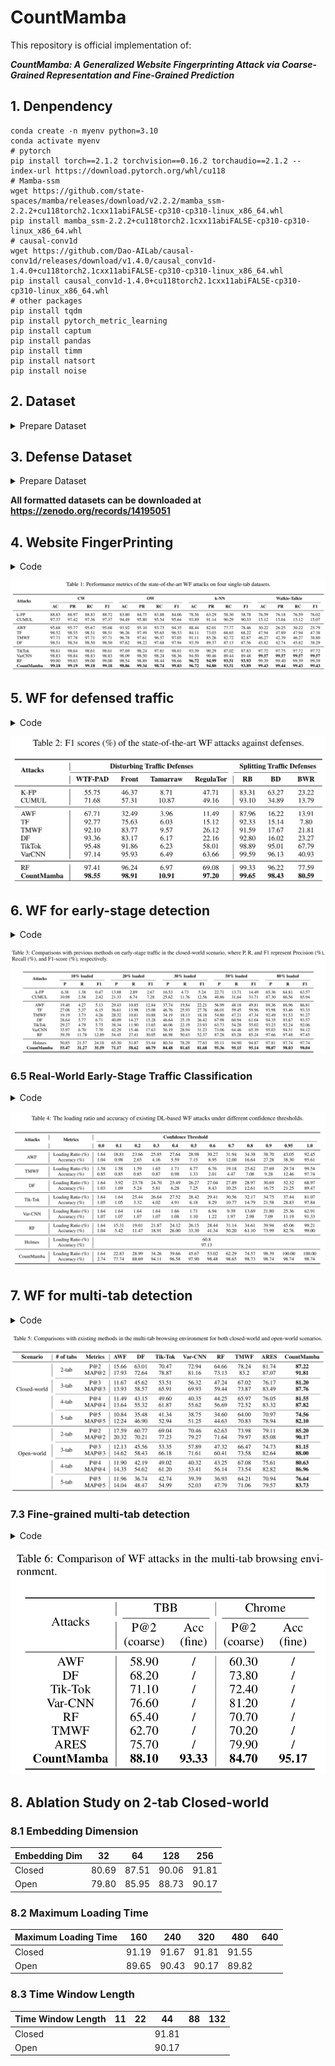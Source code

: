# CountMamba

This repository is official implementation of:

***CountMamba: A Generalized Website Fingerprinting Attack via Coarse-Grained Representation and Fine-Grained Prediction***

## 1. Denpendency
``` shell
conda create -n myenv python=3.10
conda activate myenv
# pytorch
pip install torch==2.1.2 torchvision==0.16.2 torchaudio==2.1.2 --index-url https://download.pytorch.org/whl/cu118
# Mamba-ssm
wget https://github.com/state-spaces/mamba/releases/download/v2.2.2/mamba_ssm-2.2.2+cu118torch2.1cxx11abiFALSE-cp310-cp310-linux_x86_64.whl
pip install mamba_ssm-2.2.2+cu118torch2.1cxx11abiFALSE-cp310-cp310-linux_x86_64.whl
# causal-conv1d
wget https://github.com/Dao-AILab/causal-conv1d/releases/download/v1.4.0/causal_conv1d-1.4.0+cu118torch2.1cxx11abiFALSE-cp310-cp310-linux_x86_64.whl
pip install causal_conv1d-1.4.0+cu118torch2.1cxx11abiFALSE-cp310-cp310-linux_x86_64.whl
# other packages
pip install tqdm
pip install pytorch_metric_learning
pip install captum
pip install pandas
pip install timm
pip install natsort
pip install noise
```

## 2. Dataset
<details>
  
<summary>Prepare Dataset</summary>

### 2.1 Download Dataset
Prepare following datasets in "dataset" folder:
- DF: provided by Tik-Tok
  - CW (https://zenodo.org/records/11631265/files/Undefended.zip?download=1)
  - OW (https://zenodo.org/records/11631265/files/Undefended_OW.zip?download=1)
- Walkie-Talkie:
  - https://zenodo.org/records/11631265/files/W_T_Simulated.zip?download=1
- k-NN: 
  - https://github.com/kdsec/wangknn-dataset
  
- Multi-Tab datasets:
  - ARES Dataset
    - https://github.com/Xinhao-Deng/Multitab-WF-Datasets
  - TMWF Dataset
    - https://github.com/jzx-bupt/TMWF
### 2.2 Process Raw Dataset (k-NN & W_T & OW)
```shell
cd data_process
python concat_cell.py  # k-NN & W_T
python check_format.py  # Manually modify the tail of the illegal file OW/5278340744671043543057
```

### 2.3 Merge Traces (TMWF)
```shell
cd data_process
python MergeSingleTraces_openworld.py --input_dir "/nvme/dxw/TMWF-main/dataset/tbb single tab/" --output_dir "/nvme/dxw/TMWF-main/dataset/tbb_multi_tab/"
python MergeSingleTraces_openworld.py --input_dir "/nvme/dxw/TMWF-main/dataset/chrome single tab/" --output_dir "/nvme/dxw/TMWF-main/dataset/chrome_multi_tab/"
```

### 2.4 Convert to npz
```shell
cd data_process
python convert_to_npz.py --dataset CW
python convert_to_npz.py --dataset OW
python convert_to_npz.py --dataset k-NN
python convert_to_npz.py --dataset W_T

python convert_multi_tab_npz.py --dataset Closed_2tab
python convert_multi_tab_npz.py --dataset Closed_3tab
python convert_multi_tab_npz.py --dataset Closed_4tab
python convert_multi_tab_npz.py --dataset Closed_5tab
python convert_multi_tab_npz.py --dataset Open_2tab
python convert_multi_tab_npz.py --dataset Open_3tab
python convert_multi_tab_npz.py --dataset Open_4tab
python convert_multi_tab_npz.py --dataset Open_5tab

python convert_merge_npz.py --input_file "/nvme/dxw/TMWF-main/dataset/tbb_multi_tab/"
python convert_merge_npz.py --input_file "/nvme/dxw/TMWF-main/dataset/chrome_multi_tab/"
```

### 2.5 Dataset Split
```shell
cd data_process
for dataset in CW OW k-NN W_T
do
  python dataset_split.py --dataset ${dataset}
done

for dataset in Closed_2tab Closed_3tab Closed_4tab Closed_5tab Open_2tab Open_3tab Open_4tab Open_5tab tbb_multi_tab chrome_multi_tab
do
  python dataset_split.py --dataset ${dataset} --use_stratify False
done
```

</details>

## 3. Defense Dataset
<details>
  
<summary>Prepare Dataset</summary>

### 3.1 Defenses
- WTF-PAD: Add dummy packets. No latency.
  ``` shell
  cd defense/wtfpad
  python main.py --traces_path "../../dataset/CW"
  python main.py --traces_path "../../dataset/OW"

  cd defense_npz/wtfpad
  python main.py --traces_path "../../npz_dataset/Closed_2tab"
  python main.py --traces_path "../../npz_dataset/Open_2tab"
  ```
- FRONT: Add dummy packets with fixed length of 888. No latency.
  ``` shell
  cd defense/front
  python main.py --p "../../dataset/CW"
  python main.py --p "../../dataset/OW"

  cd defense_npz/front
  python main.py --p "../../npz_dataset/Closed_2tab"
  python main.py --p "../../npz_dataset/Open_2tab"
  ```
- Tamaraw: Send packets at constant rate with fixed size.
  ``` shell
  cd defense/tamaraw
  python tamaraw.py --traces_path "../../dataset/CW"
  ```
- RegulaTor: transmit packets in a time-sensitive manner
  - When a download traffic 'surge' arrives, RegulaTor starts sending packets at a set initial rate.
  - If no packets are available when one is scheduled, a dummy packet is sent instead.
  - At the same time, RegulaTor sends upload packets at some fraction of the download packet sending rate.
  ``` shell
  cd defense/regulartor
  python regulator_sim.py --source_path "../../dataset/CW/" --output_path "../results/regulator_CW/"
  python regulator_sim.py --source_path "../../dataset/OW/" --output_path "../results/regulator_OW/"

  cd defense_npz/regulartor
  python regulator_sim.py --source_path "../../npz_dataset/Closed_2tab" --output_path "../results/regulator_Closed_2tab"
  python regulator_sim.py --source_path "../../npz_dataset/Open_2tab" --output_path "../results/regulator_Open_2tab"
  ```
- TrafficSilver: Split traffic.
  - Round Robin
    ``` shell
    cd defense/trafficsilver
    python simulator.py --p "../../dataset/CW/" --o "../results/trafficsilver_rb_CW/" --s round_robin
    python simulator.py --p "../../dataset/OW/" --o "../results/trafficsilver_rb_OW/" --s round_robin
    ```
  - By Direction
    ``` shell
    cd defense/trafficsilver
    python simulator.py --p "../../dataset/CW/" --o "../results/trafficsilver_bd_CW/" --s in_and_out
    python simulator.py --p "../../dataset/OW/" --o "../results/trafficsilver_bd_OW/" --s in_and_out
    ```
  - Batched Weighted Random
    ``` shell
    cd defense/trafficsilver
    python simulator.py --p "../../dataset/CW/" --o "../results/trafficsilver_bwr_CW/" --s batched_weighted_random -r 50,70 -a 1,1,1
    python simulator.py --p "../../dataset/OW/" --o "../results/trafficsilver_bwr_OW/" --s batched_weighted_random -r 50,70 -a 1,1,1
    ```

### 3.2 Overhead for defense methods (CW)

| Defense           | Latency Overhead | Bandwith Overhead |
| ----------------- | ---------------- | ----------------- |
| WTF-PAD           | 1.00             | 1.47              |
| FRONT             | 1.00             | 1.46              |
| Tamaraw           | 2.82             | 3.69              |
| RegulaTor         | 1.05             | 1.58              |
| TrafficSilver-RB  | 1.00             | 1.00              |
| TrafficSilver-BD  | 1.00             | 1.00              |
| TrafficSilver-BWR | 1.00             | 1.00              | 

### 3.3 Convert to npz
``` shell
cd data_process
for dataset in wtfpad_CW front_CW tamaraw_CW regulator_CW trafficsilver_rb_CW trafficsilver_bd_CW trafficsilver_bwr_CW wtfpad_OW front_OW regulator_OW trafficsilver_rb_OW trafficsilver_bd_OW trafficsilver_bwr_OW
do
  python convert_to_npz.py --dataset ${dataset}
done
```

### 3.4 Dataset Split
```shell
cd data_process
for dataset in wtfpad_CW front_CW tamaraw_CW regulator_CW trafficsilver_rb_CW trafficsilver_bd_CW trafficsilver_bwr_CW wtfpad_OW front_OW regulator_OW trafficsilver_rb_OW trafficsilver_bd_OW trafficsilver_bwr_OW
do
  python dataset_split.py --dataset ${dataset}
done
```

```shell
for dataset in wtfpad_Closed_2tab wtfpad_Open_2tab front_Closed_2tab front_Open_2tab regulator_Closed_2tab regulator_Open_2tab
do
  python dataset_split.py --dataset ${dataset} --use_stratify False
done
```

</details>

**All formatted datasets can be downloaded at https://zenodo.org/records/14195051**

## 4. Website FingerPrinting
<details>
  
<summary>Code</summary>

### 4.1 DL-WF
```shell
cd DL-WF
for method in AWF DF RF TF TikTok TMWF VarCNN
do
  python main.py --dataset CW --train_epochs 100 --config config/${method}.ini
  python test.py --dataset CW --config config/${method}.ini --load_ratio 100 --result_file test_p100
  
  python main.py --dataset OW --train_epochs 100 --config config/${method}.ini
  python test.py --dataset OW --config config/${method}.ini --load_ratio 100 --result_file test_p100
  
  python main.py --dataset k-NN --train_epochs 100 --config config/${method}.ini
  python test.py --dataset k-NN --config config/${method}.ini --load_ratio 100 --result_file test_p100
  
  python main.py --dataset W_T --train_epochs 100 --config config/${method}.ini
  python test.py --dataset W_T --config config/${method}.ini --load_ratio 100 --result_file test_p100
done
```

### 4.2 ML-WF
```shell
cd ML-WF
for dataset in CW OW k-NN W_T
do
  python k-FP.py --dataset ${dataset}
  python k-FP_test.py --dataset ${dataset} --load_ratio 100 --result_file test_p100
  
  python CUMUL.py --dataset ${dataset}
  python CUMUL_test.py --dataset ${dataset} --load_ratio 100 --result_file test_p100
done
```

### 4.3 CountMamba
```shell
cd CountMamba
for dataset in CW OW W_T
do
  python main.py --dataset ${dataset} --log_transform --maximum_load_time 120 --max_matrix_len 2700
  python test.py --dataset ${dataset} --log_transform --load_ratio 100 --result_file test_p100 --maximum_load_time 120 --max_matrix_len 2700
done

python main.py --dataset k-NN --log_transform --seq_len 10000 --maximum_load_time 120 --max_matrix_len 2700
python test.py --dataset k-NN --log_transform --seq_len 10000 --load_ratio 100 --result_file test_p100 --maximum_load_time 120 --max_matrix_len 2700

```

</details>

![image](https://github.com/SJTU-dxw/CountMamba-WF/blob/main/img/single_tab_result.png)

## 5. WF for defensed traffic
<details>
  
<summary>Code</summary>

### 5.1 DL-WF
```shell
cd DL-WF
for method in AWF DF RF TF TikTok TMWF VarCNN
do
  for dataset in wtfpad_CW front_CW tamaraw_CW regulator_CW trafficsilver_rb_CW trafficsilver_bd_CW trafficsilver_bwr_CW
  do
    python main.py --dataset ${dataset} --train_epochs 100 --config config/${method}.ini
    python test.py --dataset ${dataset} --config config/${method}.ini --load_ratio 100 --result_file test_p100
  done
done
```

### 5.2 ML-WF
```shell
cd ML-WF
for dataset in wtfpad_CW front_CW tamaraw_CW regulator_CW trafficsilver_rb_CW trafficsilver_bd_CW trafficsilver_bwr_CW
do
  python k-FP.py --dataset ${dataset}
  python k-FP_test.py --dataset ${dataset} --load_ratio 100 --result_file test_p100
  
  python CUMUL.py --dataset ${dataset}  # Set max_iter=100,0000 for trafficsilver_bwr_CW
  python CUMUL_test.py --dataset ${dataset} --load_ratio 100 --result_file test_p100
done
```

### 5.3 CountMamba
```shell
cd CountMamba
for dataset in wtfpad_CW front_CW regulator_CW trafficsilver_rb_CW trafficsilver_bd_CW trafficsilver_bwr_CW
do
  python main.py --dataset ${dataset} --log_transform --maximum_load_time 120 --max_matrix_len 2700
  python test.py --dataset ${dataset} --log_transform --load_ratio 100 --result_file test_p100 --maximum_load_time 120 --max_matrix_len 2700
done

python main.py --dataset tamaraw_CW --log_transform --seq_len 10000 --maximum_load_time 120 --max_matrix_len 2700
python test.py --dataset tamaraw_CW --log_transform --seq_len 10000 --load_ratio 100 --result_file test_p100 --maximum_load_time 120 --max_matrix_len 2700
```

</details>

![image](https://github.com/SJTU-dxw/CountMamba-WF/blob/main/img/defense_result.png)

## 6. WF for early-stage detection
<details>
  
<summary>Code</summary>

Generate early-stage test set
```shell
cd data_process
python gen_early_traffic.py --dataset CW
```

### 6.1 Holmes
temporal_train.py, temporal_valid.py
```shell
cd Holmes
python temporal_extractor.py --dataset CW --in_file train
python temporal_extractor.py --dataset CW --in_file valid
```
RF_IS/max_f1.pth
```shell
cd Holmes
python train_RF.py --dataset CW --train_epochs 30
```
attr_DeepLiftShap.npz
```shell
cd Holmes
python feature_attr.py --dataset CW
```
aug_train.npz, aug_valid.npz
```shell
cd Holmes
python data_augmentation.py --dataset CW --in_file train
python data_augmentation.py --dataset CW --in_file valid
```
taf_aug_train.npz, taf_aug_valid.npz
```shell
cd Holmes
python gen_taf.py --dataset CW --in_file aug_train
python gen_taf.py --dataset CW --in_file aug_valid
```
Holmes/max_f1.pth
```shell
cd Holmes
python train.py --dataset CW --train_epochs 100
```
spatial_distribution.npz
```shell
cd Holmes
python spatial_analysis.py --dataset CW
```
taf_test_p10.npz, ..., taf_test_p100.npz
```shell
cd Holmes
python gen_taf.py --dataset CW --in_file test_p10
python gen_taf.py --dataset CW --in_file test_p20
python gen_taf.py --dataset CW --in_file test_p30
python gen_taf.py --dataset CW --in_file test_p40
python gen_taf.py --dataset CW --in_file test_p50
python gen_taf.py --dataset CW --in_file test_p60
python gen_taf.py --dataset CW --in_file test_p70
python gen_taf.py --dataset CW --in_file test_p80
python gen_taf.py --dataset CW --in_file test_p90
python gen_taf.py --dataset CW --in_file test_p100
```
test_p10.json, ..., test_p100.json
```shell
cd Holmes
python test.py --dataset CW --test_file taf_test_p10 --result_file test_p10
python test.py --dataset CW --test_file taf_test_p20 --result_file test_p20
python test.py --dataset CW --test_file taf_test_p30 --result_file test_p30
python test.py --dataset CW --test_file taf_test_p40 --result_file test_p40
python test.py --dataset CW --test_file taf_test_p50 --result_file test_p50
python test.py --dataset CW --test_file taf_test_p60 --result_file test_p60
python test.py --dataset CW --test_file taf_test_p70 --result_file test_p70
python test.py --dataset CW --test_file taf_test_p80 --result_file test_p80
python test.py --dataset CW --test_file taf_test_p90 --result_file test_p90
python test.py --dataset CW --test_file taf_test_p100 --result_file test_p100
```
### 6.2 DL-WF
```shell
cd DL-WF 
python main.py --dataset CW --train_epochs 100 --config config/AWF.ini
python main.py --dataset CW --train_epochs 100 --config config/DF.ini
python main.py --dataset CW --train_epochs 100 --config config/RF.ini
python main.py --dataset CW --train_epochs 100 --config config/TF.ini
python main.py --dataset CW --train_epochs 100 --config config/TikTok.ini
python main.py --dataset CW --train_epochs 100 --config config/TMWF.ini
python main.py --dataset CW --train_epochs 100 --config config/VarCNN.ini
```

```shell
cd DL-WF
for percent in {10..100..10}
do
  python test.py --dataset CW --config config/AWF.ini --load_ratio ${percent} --result_file test_p${percent}
  python test.py --dataset CW --config config/DF.ini --load_ratio ${percent} --result_file test_p${percent}
  python test.py --dataset CW --config config/RF.ini --load_ratio ${percent} --result_file test_p${percent}
  python test.py --dataset CW --config config/TF.ini --load_ratio ${percent} --result_file test_p${percent}
  python test.py --dataset CW --config config/TikTok.ini --load_ratio ${percent} --result_file test_p${percent}
  python test.py --dataset CW --config config/TMWF.ini --load_ratio ${percent} --result_file test_p${percent}
  python test.py --dataset CW --config config/VarCNN.ini --load_ratio ${percent} --result_file test_p${percent}
done
```
### 6.3 ML-WF
```shell
cd ML-WF
python k-FP.py --dataset CW
python CUMUL.py --dataset CW
```

```shell
cd ML-WF
for percent in {10..100..10}
do
  python k-FP_test.py --dataset CW --load_ratio ${percent} --result_file test_p${percent}
  python CUMUL_test.py --dataset CW --load_ratio ${percent} --result_file test_p${percent}
done 
```

### 6.4 CountMamba
```shell
cd CountMamba
python main.py --dataset CW --log_transform --early_stage --num_aug 50 --maximum_load_time 120 --max_matrix_len 2700
```

```shell
cd CountMamba
for percent in {10..100..10}
do
  python test.py --dataset CW --log_transform --load_ratio ${percent} --result_file test_p${percent} --maximum_load_time 120 --max_matrix_len 2700
done
```

</details>

![image](https://github.com/SJTU-dxw/CountMamba-WF/blob/main/img/early_stage_result.png)

### 6.5 Real-World Early-Stage Traffic Classification
<details>
  
<summary>Code</summary>

```shell
cd EarlyStage
for threshold in 0.0 0.1 0.2 0.3 0.4 0.5 0.6 0.7 0.8 0.9 0.95 1.0
do
  python main.py --dataset CW --model CountMamba --threshold ${threshold} --device cuda --maximum_load_time 120 --max_matrix_len 2700 --embed_dim 256
done

for device in cuda
do
  for model in RF AWF DF TMWF TikTok VarCNN
  do
    for threshold in 0.0 0.1 0.2 0.3 0.4 0.5 0.6 0.7 0.8 0.9 0.95 1.0
    do
      python main.py --dataset CW --model ${model} --threshold ${threshold} --device ${device}
    done
  done
done
```

```shell
cd EarlyStage
for device in cuda
do
  for threshold in 0.0
  do
    python main.py --dataset CW --model Holmes --threshold ${threshold} --device ${device}
  done
done
```
</details>

![image](https://github.com/SJTU-dxw/CountMamba-WF/blob/main/img/realworld_earlystage_result.png)


## 7. WF for multi-tab detection
<details>
  
<summary>Code</summary>

### 7.1 DL-WF
```shell
cd DL-WF
for method in ARES TMWF AWF DF MultiTab_RF TikTok VarCNN
do
  for num in 2 3 4 5
  do
    python main.py --dataset Closed_${num}tab --train_epochs 100 --config config/${method}.ini --num_tabs ${num}
    python test.py --dataset Closed_${num}tab --config config/${method}.ini --load_ratio 100 --result_file test_p100 --num_tabs ${num}
    
    python main.py --dataset Open_${num}tab --train_epochs 100 --config config/${method}.ini --num_tabs ${num}
    python test.py --dataset Open_${num}tab --config config/${method}.ini --load_ratio 100 --result_file test_p100 --num_tabs ${num}
  done
done
```

### 7.2 CountMamba
```shell
cd CountMamba
for num in 2 3 4 5
do
  python main.py --dataset Closed_${num}tab --log_transform --num_tabs ${num} --seq_len 10000 --maximum_load_time 320 --max_matrix_len 7200
  python test.py --dataset Closed_${num}tab --log_transform --num_tabs ${num} --seq_len 10000 --maximum_load_time 320 --max_matrix_len 7200 --load_ratio 100 --result_file test_p100
  
  python main.py --dataset Open_${num}tab --log_transform --num_tabs ${num} --seq_len 10000 --maximum_load_time 320 --max_matrix_len 7200
  python test.py --dataset Open_${num}tab --log_transform --num_tabs ${num} --seq_len 10000 --maximum_load_time 320 --max_matrix_len 7200 --load_ratio 100 --result_file test_p100
done
```
</details>

![image](https://github.com/SJTU-dxw/CountMamba-WF/blob/main/img/multi_tab_result.png)


### 7.3 Fine-grained multi-tab detection
<details>
  
<summary>Code</summary>

```shell
cd DL-WF
for method in ARES TMWF AWF DF MultiTab_RF TikTok VarCNN
do
  for num in 2
  do
    python main.py --dataset tbb_multi_tab --train_epochs 300 --config config/${method}.ini --num_tabs ${num}
    python test.py --dataset tbb_multi_tab --config config/${method}.ini --load_ratio 100 --result_file test_p100 --num_tabs ${num}
    
    python main.py --dataset chrome_multi_tab --train_epochs 300 --config config/${method}.ini --num_tabs ${num}
    python test.py --dataset chrome_multi_tab --config config/${method}.ini --load_ratio 100 --result_file test_p100 --num_tabs ${num}
  done
done
```

```shell
cd CountMamba
for num in 2
do
  python main.py --dataset tbb_multi_tab --epochs 300 --log_transform --num_tabs ${num} --seq_len 10000 --maximum_load_time 160 --max_matrix_len 3600 --fine_predict
  python test.py --dataset tbb_multi_tab --log_transform --num_tabs ${num} --seq_len 10000 --maximum_load_time 160 --max_matrix_len 3600 --load_ratio 100 --result_file test_p100 --fine_predict
  
  python main.py --dataset chrome_multi_tab --epochs 300 --log_transform --num_tabs ${num} --seq_len 10000 --maximum_load_time 160 --max_matrix_len 3600 --fine_predict
  python test.py --dataset chrome_multi_tab --log_transform --num_tabs ${num} --seq_len 10000 --maximum_load_time 160 --max_matrix_len 3600 --load_ratio 100 --result_file test_p100 --fine_predict
done
```
</details>

![image](https://github.com/SJTU-dxw/CountMamba-WF/blob/main/img/finegrained_multitab_result.png)

## 8. Ablation Study on 2-tab Closed-world
### 8.1 Embedding Dimension
| Embedding Dim | 32    | 64    | 128   | 256   |
| ------------- | ----- | ----- | ----- | ----- |
| Closed        | 80.69 | 87.51 | 90.06 | 91.81 |
| Open          | 79.80 | 85.95 | 88.73 | 90.17 | 

### 8.2 Maximum Loading Time
| Maximum Loading Time | 160   | 240   | 320   | 480   | 640   |
| -------------------- | ----- | ----- | ----- | ----- | ----- |
| Closed               | 91.19 | 91.67 | 91.81 | 91.55 |       |
| Open                 | 89.65 | 90.43 | 90.17 | 89.82 |       | 

### 8.3 Time Window Length
|  Time Window Length  |  11   |  22   |  44   |  88   |  132  |
| -------------------- | ----- | ----- | ----- | ----- | ----- |
| Closed               |       |       | 91.81 |       |       |
| Open                 |       |       | 90.17 |       |       |

